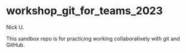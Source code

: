 # workshop_git_for_teams_2023

Nick U.

This sandbox repo is for practicing working collaboratively with git and GitHub.
